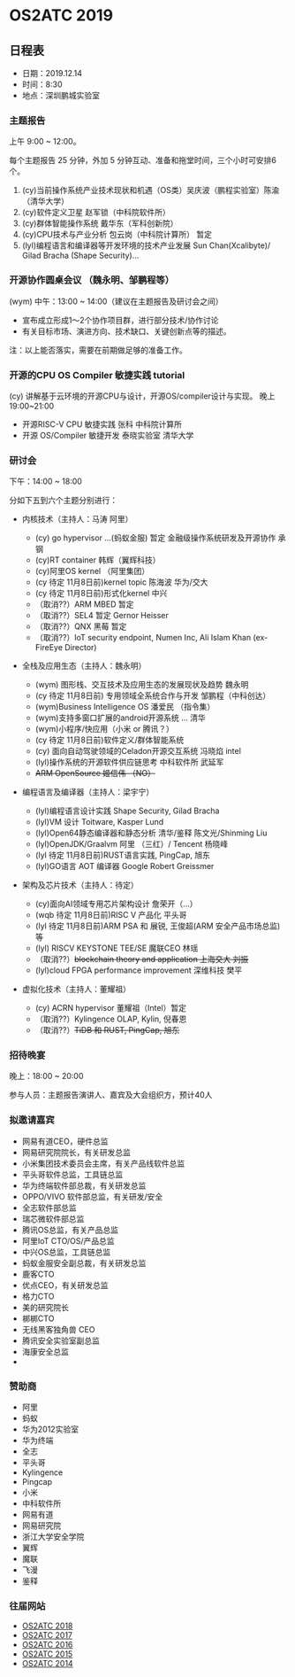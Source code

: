 # OS2ATC 2019

## 日程表

- 日期：2019.12.14
- 时间：8:30
- 地点：深圳鹏城实验室


### 主题报告

上午 9:00 \~ 12:00。

每个主题报告 25 分钟，外加 5 分钟互动、准备和拖堂时间，三个小时可安排6个。

1. (cy)当前操作系统产业技术现状和机遇（OS类）吴庆波（鹏程实验室）陈渝（清华大学）
1. (cy)软件定义卫星 赵军锁（中科院软件所）
1. (cy)群体智能操作系统 戴华东（军科创新院）
1. (cy)CPU技术与产业分析 包云岗（中科院计算所） 暂定
1. (lyl)编程语言和编译器等开发环境的技术产业发展 Sun Chan(Xcalibyte)/ Gilad Bracha (Shape Security)...

### 开源协作圆桌会议 （魏永明、邹鹏程等）

(wym) 中午：13:00 \~ 14:00（建议在主题报告及研讨会之间）

- 宣布成立形成1～2个协作项目群，进行部分技术/协作讨论
- 有关目标市场、演进方向、技术缺口、关键创新点等的描述。

注：以上能否落实，需要在前期做足够的准备工作。

### 开源的CPU OS Compiler 敏捷实践 tutorial
(cy) 讲解基于云环境的开源CPU与设计，开源OS/compiler设计与实现。
 晚上 19:00~21:00

- 开源RISC-V CPU 敏捷实践  张科 中科院计算所  
- 开源 OS/Compiler 敏捷开发  泰晓实验室 清华大学

### 研讨会

下午：14:00 \~ 18:00

分如下五到六个主题分别进行：

- 内核技术（主持人：马涛 阿里）
   - (cy) go hypervisor ...(蚂蚁金服)  暂定 金融级操作系统研发及开源协作 承钢
   - (cy)RT container 韩辉（翼辉科技）
   - (cy)阿里OS kernel （阿里集团）
   - (cy 待定 11月8日前)kernel topic 陈海波 华为/交大  
   - (cy 待定 11月8日前)形式化kernel 中兴
   - （取消??）ARM MBED 暂定
   - （取消??）SEL4 暂定 Gernor Heisser
   - （取消??）QNX 黑莓 暂定
   - （取消??）IoT security endpoint, Numen Inc, Ali Islam Khan (ex-FireEye Director)

- 全栈及应用生态（主持人：魏永明）
   - (wym) 图形栈、交互技术及应用生态的发展现状及趋势 魏永明
   - (cy 待定 11月8日前) 专用领域全系统合作与开发  邹鹏程（中科创达）
   - (wym)Business Intelligence OS 潘爱民 （指令集）
   - (wym)支持多窗口扩展的android开源系统 ... 清华
   - (wym)小程序/快应用（小米 or 腾讯？）
   - (cy 待定 11月8日前)软件定义/群体智能系统
   - (cy) 面向自动驾驶领域的Celadon开源交互系统 冯晓焰 intel
   - (lyl)操作系统的开源软件供应链思考 中科软件所 武延军
   - ~~ARM OpenSource 姬信伟 （NO）~~

- 编程语言及编译器（主持人：梁宇宁）
   - (lyl)编程语言设计实践 Shape Security, Gilad Bracha
   - (lyl)VM 设计  Toitware, Kasper Lund
   - (lyl)Open64静态编译器和静态分析 清华/鉴释 陈文光/Shinming Liu
   - (lyl)OpenJDK/Graalvm 阿里 （三红）/ Tencent 杨晓峰  
   - (lyl 待定 11月8日前)RUST语言实践, PingCap, 旭东
   - (lyl)GO语言 AOT 编译器 Google Robert Greissmer

- 架构及芯片技术（主持人：待定）
   - (cy)面向AI领域专用芯片架构设计 詹荣开（...）
   - (wqb 待定 11月8日前)RISC V 产品化 平头哥
   - (lyl 待定 11月8日前)ARM PSA 和 展锐, 王俊超(ARM 安全产品市场总监)等 
   - (lyl) RISCV KEYSTONE TEE/SE 魔联CEO 林瑶
   - （取消??）~~blockchain theory and application 上海交大 刘振~~
   - (lyl)cloud FPGA performance improvement 深维科技 樊平
   
- 虚拟化技术（主持人：董耀祖）
   - (cy) ACRN hypervisor  董耀祖（Intel）暂定
   - （取消??）Kylingence OLAP, Kylin, 倪春恩
   - （取消??）~~TiDB 和 RUST, PingCap, 旭东~~

### 招待晚宴

晚上：18:00 \~ 20:00

参与人员：主题报告演讲人、嘉宾及大会组织方，预计40人

### 拟邀请嘉宾

- 网易有道CEO，硬件总监
- 网易研究院院长，有关研发总监
- 小米集团技术委员会主席，有关产品线软件总监
- 平头哥软件总监，工具链总监
- 华为终端软件部总裁，有关研发总监
- OPPO/VIVO 软件部总监，有关研发/安全
- 全志软件部总监
- 瑞芯微软件部总监
- 腾讯OS总监，有关产品总监
- 阿里IoT CTO/OS/产品总监
- 中兴OS总监，工具链总监
- 蚂蚁金服安全副总裁，有关研发总监
- 鹿客CTO
- 优点CEO，有关研发总监
- 格力CTO
- 美的研究院长
- 梆梆CTO
- 无线黑客独角兽 CEO
- 腾讯安全实验室副总监
- 海康安全总监
- 

### 赞助商

- 阿里
- 蚂蚁
- 华为2012实验室
- 华为终端
- 全志
- 平头哥
- Kylingence
- Pingcap
- 小米
- 中科软件所
- 网易有道
- 网易研究院
- 浙江大学安全学院
- 翼辉
- 魔联
- 飞漫
- 鉴释

### 往届网站

- [OS2ATC 2018](http://soft.cs.tsinghua.edu.cn/os2atc2018/index.html)
- [OS2ATC 2017](http://soft.cs.tsinghua.edu.cn/os2atc2017/index.html)
- [OS2ATC 2016](http://soft.cs.tsinghua.edu.cn/os2atc2016/index.html)
- [OS2ATC 2015](http://soft.cs.tsinghua.edu.cn/os2atc2015/index.html)
- [OS2ATC 2014](http://soft.cs.tsinghua.edu.cn/os2atc2014/index.html)



